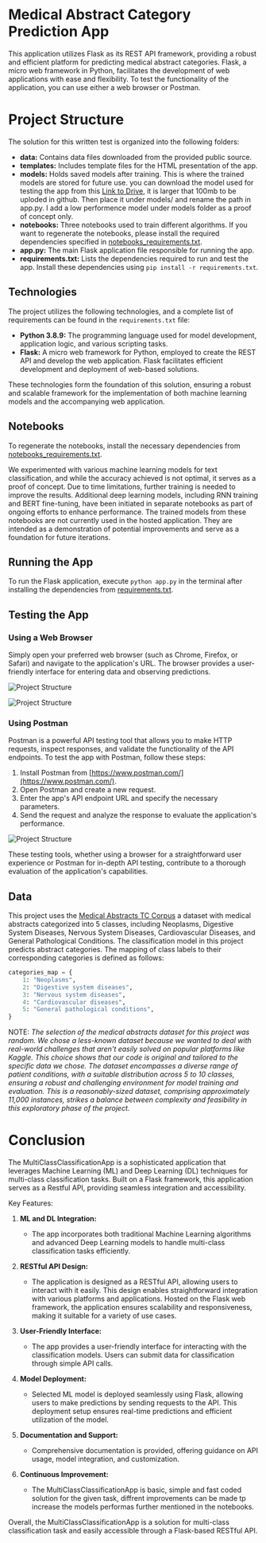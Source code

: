 # Medical Abstract Category Prediction App

This application utilizes Flask as its REST API framework, providing a robust and efficient platform for predicting medical abstract categories. Flask, a micro web framework in Python, facilitates the development of web applications with ease and flexibility. To test the functionality of the application, you can use either a web browser or Postman.

# Project Structure

The solution for this written test is organized into the following folders:

- **data:** Contains data files downloaded from the provided public source.
- **templates:** Includes template files for the HTML presentation of the app.
- **models:** Holds saved models after training. This is where the trained models are stored for future use. you can download the model used for testing the app from this [Link to Drive](https://drive.google.com/file/d/17v5eVYjpgZIujjI5jTsJOIKXdzlvJ05g/view?usp=sharing), it is larger that 100mb to be uploded in github. Then place it under models/ and rename the path in app.py. I add a low performence model under models folder as a proof of concept only.
- **notebooks:** Three notebooks used to train different algorithms. If you want to regenerate the notebooks, please install the required dependencies specified in [notebooks_requirements.txt](notebooks_requirements.txt).
- **app.py:** The main Flask application file responsible for running the app.
- **requirements.txt:** Lists the dependencies required to run and test the app. Install these dependencies using `pip install -r requirements.txt`.

## Technologies

The project utilizes the following technologies, and a complete list of requirements can be found in the `requirements.txt` file:

- **Python 3.8.9:** The programming language used for model development, application logic, and various scripting tasks.
- **Flask:** A micro web framework for Python, employed to create the REST API and develop the web application. Flask facilitates efficient development and deployment of web-based solutions.

These technologies form the foundation of this solution, ensuring a robust and scalable framework for the implementation of both machine learning models and the accompanying web application.

## Notebooks

To regenerate the notebooks, install the necessary dependencies from [notebooks_requirements.txt](notebooks_requirements.txt).

We experimented with various machine learning models for text classification, and while the accuracy achieved is not optimal, it serves as a proof of concept. Due to time limitations, further training is needed to improve the results. Additional deep learning models, including RNN training and BERT fine-tuning, have been initiated in separate notebooks as part of ongoing efforts to enhance performance. The trained models from these notebooks are not currently used in the hosted application. They are intended as a demonstration of potential improvements and serve as a foundation for future iterations.

## Running the App

To run the Flask application, execute `python app.py` in the terminal after installing the dependencies from [requirements.txt](./requirements.txt).

## Testing the App

### Using a Web Browser

Simply open your preferred web browser (such as Chrome, Firefox, or Safari) and navigate to the application's URL. The browser provides a user-friendly interface for entering data and observing predictions.

![Project Structure](images/browser_insert.png "Example of predicted Abstract using the browser")

![Project Structure](images/browser_prediction.png)

### Using Postman

Postman is a powerful API testing tool that allows you to make HTTP requests, inspect responses, and validate the functionality of the API endpoints. To test the app with Postman, follow these steps:

1. Install Postman from [https://www.postman.com/](https://www.postman.com/).
2. Open Postman and create a new request.
3. Enter the app's API endpoint URL and specify the necessary parameters.
4. Send the request and analyze the response to evaluate the application's performance.

![Project Structure](images/postman.png)

These testing tools, whether using a browser for a straightforward user experience or Postman for in-depth API testing, contribute to a thorough evaluation of the application's capabilities.

## Data

This project uses the [Medical Abstracts TC Corpus](https://paperswithcode.com/dataset/medical-abstracts) a dataset with medical abstracts categorized into 5 classes, including Neoplasms, Digestive System Diseases, Nervous System Diseases, Cardiovascular Diseases, and General Pathological Conditions. The classification model in this project predicts abstract categories. The mapping of class labels to their corresponding categories is defined as follows:

```python
categories_map = {
    1: "Neoplasms",
    2: "Digestive system diseases",
    3: "Nervous system diseases",
    4: "Cardiovascular diseases",
    5: "General pathological conditions",
}
```

NOTE: *The selection of the medical abstracts dataset for this project was  random. We chose a less-known dataset because we wanted to deal with real-world challenges that aren't easily solved on popular platforms like Kaggle. This choice shows that our code is original and tailored to the specific data we chose. The dataset encompasses a diverse range of patient conditions, with a suitable distribution across 5 to 10 classes, ensuring a robust and challenging environment for model training and evaluation. This is a reasonably-sized dataset, comprising approximately 11,000 instances, strikes a balance between complexity and feasibility in this exploratory phase of the project.*


# Conclusion

The MultiClassClassificationApp is a sophisticated application that leverages Machine Learning (ML) and Deep Learning (DL) techniques for multi-class classification tasks. Built on a Flask framework, this application serves as a Restful API, providing seamless integration and accessibility.

Key Features:

1. **ML and DL Integration:**

   * The app incorporates both traditional Machine Learning algorithms and advanced Deep Learning models to handle multi-class classification tasks efficiently.
2. **RESTful API Design:**

   * The application is designed as a RESTful API, allowing users to interact with it easily. This design enables straightforward integration with various platforms and applications. Hosted on the Flask web framework, the application ensures scalability and responsiveness, making it suitable for a variety of use cases.
3. **User-Friendly Interface:**

   * The app provides a user-friendly interface for interacting with the classification models. Users can submit data for classification through simple API calls.
4. **Model Deployment:**

   * Selected ML model is deployed seamlessly using Flask, allowing users to make predictions by sending requests to the API. This deployment setup ensures real-time predictions and efficient utilization of the model.
5. **Documentation and Support:**

   * Comprehensive documentation is provided, offering guidance on API usage, model integration, and customization.
6. **Continuous Improvement:**

   * The MultiClassClassificationApp is basic, simple and fast coded solution for the given task, diffrent improvements can be made tp increase the models performas further mentioned in the notebooks.

Overall, the MultiClassClassificationApp is a solution for multi-class classification task and easily accessible through a Flask-based RESTful API.
